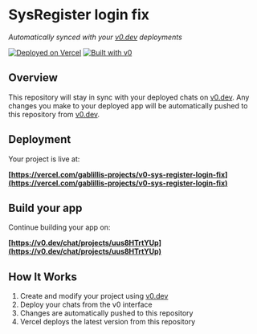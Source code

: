 # SysRegister login fix

*Automatically synced with your [v0.dev](https://v0.dev) deployments*

[![Deployed on Vercel](https://img.shields.io/badge/Deployed%20on-Vercel-black?style=for-the-badge&logo=vercel)](https://vercel.com/gablillis-projects/v0-sys-register-login-fix)
[![Built with v0](https://img.shields.io/badge/Built%20with-v0.dev-black?style=for-the-badge)](https://v0.dev/chat/projects/uus8HTrtYUp)

## Overview

This repository will stay in sync with your deployed chats on [v0.dev](https://v0.dev).
Any changes you make to your deployed app will be automatically pushed to this repository from [v0.dev](https://v0.dev).

## Deployment

Your project is live at:

**[https://vercel.com/gablillis-projects/v0-sys-register-login-fix](https://vercel.com/gablillis-projects/v0-sys-register-login-fix)**

## Build your app

Continue building your app on:

**[https://v0.dev/chat/projects/uus8HTrtYUp](https://v0.dev/chat/projects/uus8HTrtYUp)**

## How It Works

1. Create and modify your project using [v0.dev](https://v0.dev)
2. Deploy your chats from the v0 interface
3. Changes are automatically pushed to this repository
4. Vercel deploys the latest version from this repository
